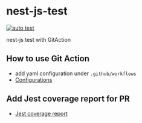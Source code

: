 # nest-js-test
[![auto test](https://github.com/sophiah/nest-js-test/actions/workflows/main-push.yml/badge.svg)](https://github.com/sophiah/nest-js-test/actions/workflows/main-push.yml)

nest-js test with GitAction

## How to use Git Action
* add yaml configuration under `.github/workflows`
* [Configurations](https://docs.github.com/en/actions/using-workflows/workflow-syntax-for-github-actions)

## Add Jest coverage report for PR
* [Jest coverage report](https://github.com/marketplace/actions/jest-coverage-report)